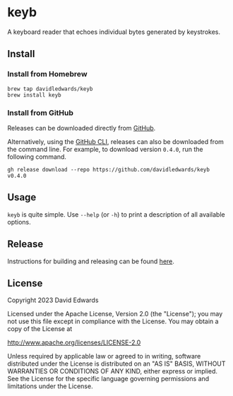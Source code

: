 # keyb

A keyboard reader that echoes individual bytes generated by keystrokes.

## Install

### Install from Homebrew

```shell
brew tap davidledwards/keyb
brew install keyb
```

### Install from GitHub

Releases can be downloaded directly from [GitHub](https://github.com/davidledwards/keyb/releases).

Alternatively, using the [GitHub CLI](https://cli.github.com/), releases can also be downloaded from the command line. For example, to download version `0.4.0`, run the following command.

```shell
gh release download --repo https://github.com/davidledwards/keyb v0.4.0
```

## Usage

`keyb` is quite simple. Use `--help` (or `-h`) to print a description of all available options.

## Release

Instructions for building and releasing can be found [here](RELEASE.md).

## License

Copyright 2023 David Edwards

Licensed under the Apache License, Version 2.0 (the "License"); you may not use this file except in compliance with the License. You may obtain a copy of the License at

<http://www.apache.org/licenses/LICENSE-2.0>

Unless required by applicable law or agreed to in writing, software distributed under the License is distributed on an "AS IS" BASIS, WITHOUT WARRANTIES OR CONDITIONS OF ANY KIND, either express or implied. See the License for the specific language governing permissions and limitations under the License.
